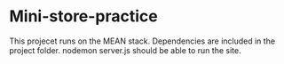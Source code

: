 # Mini-store-practice
This projecet runs on the MEAN stack.
Dependencies are included in the project folder.
nodemon server.js should be able to run the site.

